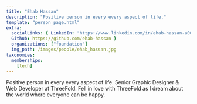 ```yaml
---
title: "Ehab Hassan"
description: "Positive person in every every aspect of life."
template: "person_page.html"
extra:
  socialLinks: { LinkedIn: "https://www.linkedin.com/in/ehab-hassan-a00897116/",
  Github: https://github.com/ehab-hassan }
  organizations: ["foundation"]
  img_path: /images/people/ehab_hassan.jpg
taxonomies:
  memberships:
    [tech]
---
```


Positive person in every every aspect of life. Senior Graphic Designer & Web Developer at ThreeFold. Fell in love with ThreeFold as I dream about the world where everyone can be happy.